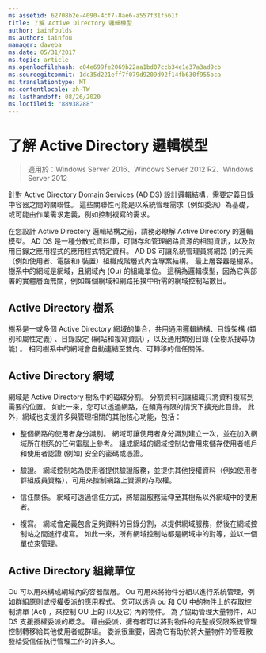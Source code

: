 ```yaml
---
ms.assetid: 62708b2e-4090-4cf7-8ae6-a557f31f561f
title: 了解 Active Directory 邏輯模型
author: iainfoulds
ms.author: iainfou
manager: daveba
ms.date: 05/31/2017
ms.topic: article
ms.openlocfilehash: c04e699fe2069b22aa1bd07ccb34e1e37a3ad9cb
ms.sourcegitcommit: 1dc35d221eff7f079d9209d92f14fb630f955bca
ms.translationtype: MT
ms.contentlocale: zh-TW
ms.lasthandoff: 08/26/2020
ms.locfileid: "88938288"
---
```

# <a name="understanding-the-active-directory-logical-model"></a>了解 Active Directory 邏輯模型

>適用於：Windows Server 2016、Windows Server 2012 R2、Windows Server 2012

針對 Active Directory Domain Services (AD DS) 設計邏輯結構，需要定義目錄中容器之間的關聯性。 這些關聯性可能是以系統管理需求（例如委派）為基礎，或可能由作業需求定義，例如控制複寫的需求。

在您設計 Active Directory 邏輯結構之前，請務必瞭解 Active Directory 的邏輯模型。 AD DS 是一種分散式資料庫，可儲存和管理網路資源的相關資訊，以及啟用目錄之應用程式的應用程式特定資料。 AD DS 可讓系統管理員將網路 (的元素（例如使用者、電腦和) 裝置）組織成階層式內含專案結構。 最上層容器是樹系。 樹系中的網域是網域，且網域內 (Ou) 的組織單位。 這稱為邏輯模型，因為它與部署的實體層面無關，例如每個網域和網路拓撲中所需的網域控制站數目。

## <a name="active-directory-forest"></a>Active Directory 樹系
樹系是一或多個 Active Directory 網域的集合，共用通用邏輯結構、目錄架構 (類別和屬性定義) 、目錄設定 (網站和複寫資訊) ，以及通用類別目錄 (全樹系搜尋功能) 。 相同樹系中的網域會自動連結至雙向、可轉移的信任關係。

## <a name="active-directory-domain"></a>Active Directory 網域
網域是 Active Directory 樹系中的磁碟分割。 分割資料可讓組織只將資料複寫到需要的位置。 如此一來，您可以透過網路，在頻寬有限的情況下擴充此目錄。 此外，網域也支援許多與管理相關的其他核心功能，包括：

-   整個網路的使用者身分識別。 網域可讓使用者身分識別建立一次，並在加入網域所在樹系的任何電腦上參考。 組成網域的網域控制站會用來儲存使用者帳戶和使用者認證 (例如) 安全的密碼或憑證。

-   驗證。 網域控制站為使用者提供驗證服務，並提供其他授權資料（例如使用者群組成員資格），可用來控制網路上資源的存取權。

-   信任關係。 網域可透過信任方式，將驗證服務延伸至其樹系以外網域中的使用者。

-   複寫。 網域會定義包含足夠資料的目錄分割，以提供網域服務，然後在網域控制站之間進行複寫。 如此一來，所有網域控制站都是網域中的對等，並以一個單位來管理。

## <a name="active-directory-organizational-units"></a>Active Directory 組織單位
Ou 可以用來構成網域內的容器階層。 Ou 可用來將物件分組以進行系統管理，例如群組原則或授權委派的應用程式。 您可以透過 ou 和 OU 中的物件上的存取控制清單 (Acl) ，來控制 OU 上的 (以及它) 內的物件。 為了協助管理大量物件，AD DS 支援授權委派的概念。 藉由委派，擁有者可以將對物件的完整或受限系統管理控制轉移給其他使用者或群組。 委派很重要，因為它有助於將大量物件的管理散發給受信任執行管理工作的許多人。



